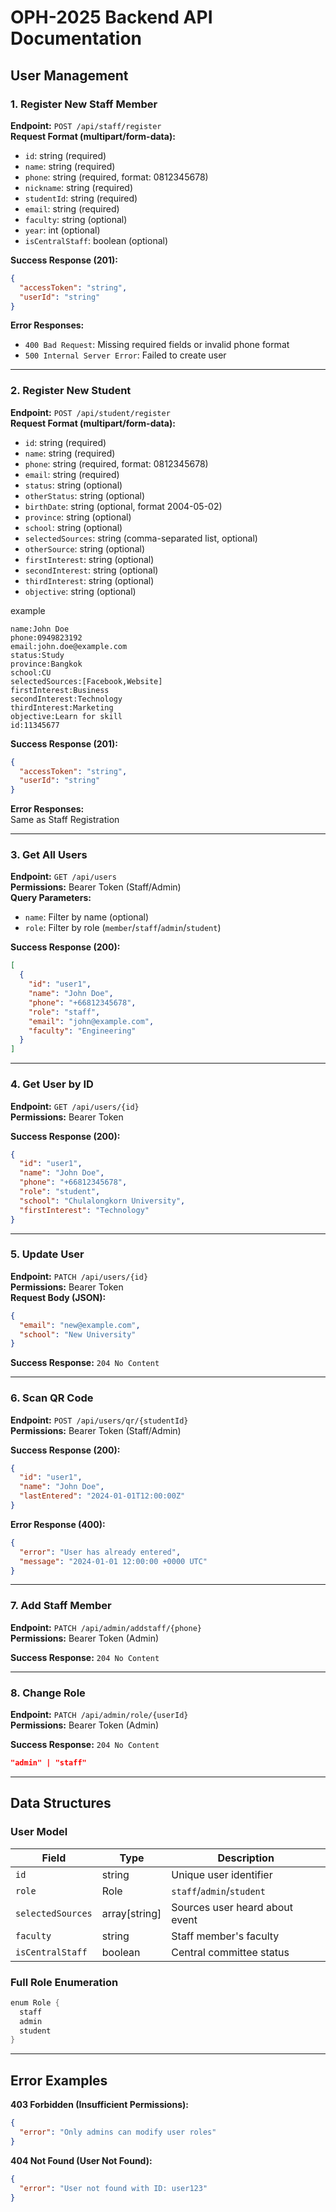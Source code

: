 # OPH-2025 Backend API Documentation

## User Management

### 1. Register New Staff Member
**Endpoint:** `POST /api/staff/register`  
**Request Format (multipart/form-data):**
- `id`: string (required)
- `name`: string (required)
- `phone`: string (required, format: 0812345678)
- `nickname`: string (required)
- `studentId`: string (required)
- `email`: string (required)
- `faculty`: string (optional)
- `year`: int (optional)
- `isCentralStaff`: boolean (optional)

**Success Response (201):**
```json
{
  "accessToken": "string",
  "userId": "string"
}
```

**Error Responses:**
- `400 Bad Request`: Missing required fields or invalid phone format
- `500 Internal Server Error`: Failed to create user

---

### 2. Register New Student
**Endpoint:** `POST /api/student/register`  
**Request Format (multipart/form-data):**
- `id`: string (required)
- `name`: string (required)
- `phone`: string (required, format: 0812345678)
- `email`: string (required)
- `status`: string (optional)
- `otherStatus`: string (optional)
- `birthDate`: string (optional, format 2004-05-02)
- `province`: string (optional)
- `school`: string (optional)
- `selectedSources`: string (comma-separated list, optional)
- `otherSource`: string (optional)
- `firstInterest`: string (optional)
- `secondInterest`: string (optional)
- `thirdInterest`: string (optional)
- `objective`: string (optional)

example
```
name:John Doe
phone:0949823192
email:john.doe@example.com
status:Study
province:Bangkok
school:CU
selectedSources:[Facebook,Website]	
firstInterest:Business
secondInterest:Technology
thirdInterest:Marketing
objective:Learn for skill
id:11345677
```

**Success Response (201):**
```json
{
  "accessToken": "string",
  "userId": "string"
}
```

**Error Responses:**  
Same as Staff Registration

---

### 3. Get All Users
**Endpoint:** `GET /api/users`  
**Permissions:** Bearer Token (Staff/Admin)  
**Query Parameters:**
- `name`: Filter by name (optional)
- `role`: Filter by role (`member`/`staff`/`admin`/`student`)

**Success Response (200):**
```json
[
  {
    "id": "user1",
    "name": "John Doe",
    "phone": "+66812345678",
    "role": "staff",
    "email": "john@example.com",
    "faculty": "Engineering"
  }
]
```

---

### 4. Get User by ID
**Endpoint:** `GET /api/users/{id}`  
**Permissions:** Bearer Token

**Success Response (200):**
```json
{
  "id": "user1",
  "name": "John Doe",
  "phone": "+66812345678",
  "role": "student",
  "school": "Chulalongkorn University",
  "firstInterest": "Technology"
}
```

---

### 5. Update User
**Endpoint:** `PATCH /api/users/{id}`  
**Permissions:** Bearer Token  
**Request Body (JSON):**
```json
{
  "email": "new@example.com",
  "school": "New University"
}
```

**Success Response:** `204 No Content`

---

### 6. Scan QR Code
**Endpoint:** `POST /api/users/qr/{studentId}`  
**Permissions:** Bearer Token (Staff/Admin)

**Success Response (200):**
```json
{
  "id": "user1",
  "name": "John Doe",
  "lastEntered": "2024-01-01T12:00:00Z"
}
```

**Error Response (400):**
```json
{
  "error": "User has already entered",
  "message": "2024-01-01 12:00:00 +0000 UTC"
}
```

---

### 7. Add Staff Member
**Endpoint:** `PATCH /api/admin/addstaff/{phone}`  
**Permissions:** Bearer Token (Admin)

**Success Response:** `204 No Content`

---

### 8. Change Role
**Endpoint:** `PATCH /api/admin/role/{userId}`  
**Permissions:** Bearer Token (Admin)

**Success Response:** `204 No Content`
```json
"admin" | "staff"
```

---

## Data Structures

### User Model
| Field             | Type            | Description                     |
|-------------------|-----------------|---------------------------------|
| `id`              | string          | Unique user identifier          |
| `role`            | Role            | `staff`/`admin`/`student` |
| `selectedSources` | array[string]   | Sources user heard about event  |
| `faculty`         | string          | Staff member's faculty          |
| `isCentralStaff`  | boolean         | Central committee status        |

### Full Role Enumeration
```go
enum Role {
  staff
  admin
  student
}
```

---

## Error Examples
**403 Forbidden (Insufficient Permissions):**
```json
{
  "error": "Only admins can modify user roles"
}
```

**404 Not Found (User Not Found):**
```json
{
  "error": "User not found with ID: user123"
}
```